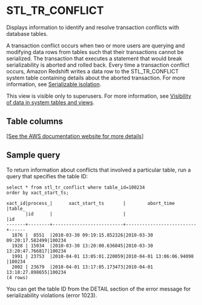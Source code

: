 # STL\_TR\_CONFLICT<a name="r_STL_TR_CONFLICT"></a>

Displays information to identify and resolve transaction conflicts with database tables\.

A transaction conflict occurs when two or more users are querying and modifying data rows from tables such that their transactions cannot be serialized\. The transaction that executes a statement that would break serializability is aborted and rolled back\. Every time a transaction conflict occurs, Amazon Redshift writes a data row to the STL\_TR\_CONFLICT system table containing details about the aborted transaction\. For more information, see [Serializable isolation](c_serial_isolation.md)\.

This view is visible only to superusers\. For more information, see [Visibility of data in system tables and views](c_visibility-of-data.md)\.

## Table columns<a name="r_STL_TR_CONFLICT-table-columns"></a>

[\[See the AWS documentation website for more details\]](http://docs.aws.amazon.com/redshift/latest/dg/r_STL_TR_CONFLICT.html)

## Sample query<a name="r_STL_TR_CONFLICT-sample-query"></a>

To return information about conflicts that involved a particular table, run a query that specifies the table ID: 

```
select * from stl_tr_conflict where table_id=100234
order by xact_start_ts;

xact_id|process_|      xact_start_ts       |        abort_time        |table_
       |id      |                          |                          |id
-------+--------+--------------------------+--------------------------+------
  1876 |  8551  |2010-03-30 09:19:15.852326|2010-03-30 09:20:17.582499|100234
  1928 | 15034  |2010-03-30 13:20:00.636045|2010-03-30 13:20:47.766817|100234
  1991 | 23753  |2010-04-01 13:05:01.220059|2010-04-01 13:06:06.94098 |100234
  2002 | 23679  |2010-04-01 13:17:05.173473|2010-04-01 13:18:27.898655|100234
(4 rows)
```

You can get the table ID from the DETAIL section of the error message for serializability violations \(error 1023\)\.